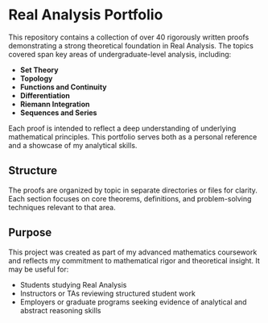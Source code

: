 # Real Analysis Portfolio

This repository contains a collection of over 40 rigorously written proofs demonstrating a strong theoretical foundation in Real Analysis. The topics covered span key areas of undergraduate-level analysis, including:

- **Set Theory**
- **Topology**
- **Functions and Continuity**
- **Differentiation**
- **Riemann Integration**
- **Sequences and Series**

Each proof is intended to reflect a deep understanding of underlying mathematical principles. This portfolio serves both as a personal reference and a showcase of my analytical skills.

## Structure

The proofs are organized by topic in separate directories or files for clarity. Each section focuses on core theorems, definitions, and problem-solving techniques relevant to that area.

## Purpose

This project was created as part of my advanced mathematics coursework and reflects my commitment to mathematical rigor and theoretical insight. It may be useful for:

- Students studying Real Analysis
- Instructors or TAs reviewing structured student work
- Employers or graduate programs seeking evidence of analytical and abstract reasoning skills
